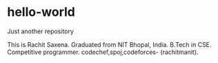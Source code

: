 # hello-world
Just another repository

This is Rachit Saxena. Graduated from NIT Bhopal, India.
B.Tech in CSE.
Competitive programmer.
codechef,spoj,codeforces- (rachitmanit).
